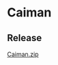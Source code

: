 # Caiman

## Release

[Caiman.zip](https://github.com/lorenzobdcc/Caiman-desktop/releases/download/V1.0/Caiman.zip)
